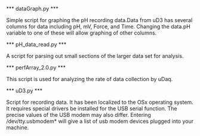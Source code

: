 
***     dataGraph.py        ***

Simple script for graphing the pH recording data.Data from uD3 has several
columns for data including pH, mV, Force, and Time.  Changing the data.pH 
variable to one of these will allow graphing of other columns.

***     pH_data_read.py     ***

A script for parsing out small sections of the larger data set for analysis.

***     perfArray_2.0.py    ***

This script is used for analyzing the rate of data collection by uDaq.

***     uD3.py              ***

Script for recording data.  It has been localized to the OSx operating system.
It requires special drivers be installed for the USB serial function.  The 
precise values of the USB modem may also differ.  Entering /dev/tty.usbmodem*
will give a list of usb modem devices plugged into your machine.


